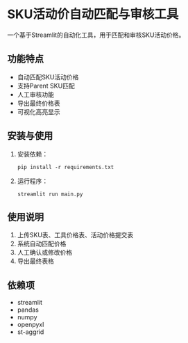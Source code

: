  # SKU活动价自动匹配与审核工具

一个基于Streamlit的自动化工具，用于匹配和审核SKU活动价格。

## 功能特点

- 自动匹配SKU活动价格
- 支持Parent SKU匹配
- 人工审核功能
- 导出最终价格表
- 可视化高亮显示

## 安装与使用

1. 安装依赖：
   ```
   pip install -r requirements.txt
   ```

2. 运行程序：
   ```
   streamlit run main.py
   ```

## 使用说明

1. 上传SKU表、工具价格表、活动价格提交表
2. 系统自动匹配价格
3. 人工确认或修改价格
4. 导出最终表格

## 依赖项

- streamlit
- pandas
- numpy
- openpyxl
- st-aggrid 
